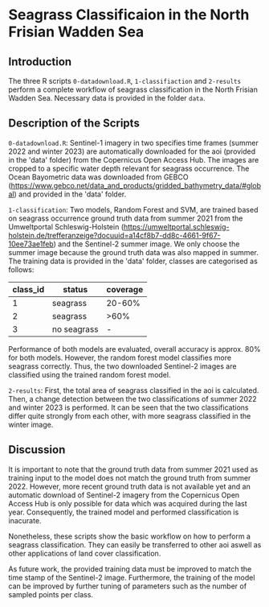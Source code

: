# Seagrass Classificaion in the North Frisian Wadden Sea

## Introduction
The three R scripts `0-datadownload.R`, `1-classifiaction` and `2-results` perform a complete workflow of seagrass classification in the North Frisian Wadden Sea. Necessary data is provided in the folder `data`.

## Description of the Scripts
`0-datadownload.R`: Sentinel-1 imagery in two specifies time frames (summer 2022 and winter 2023) are automatically downloaded for the aoi (provided in the 'data' folder) from the Copernicus Open Access Hub. The images are cropped to a specific water depth relevant for seagrass occurrence. The Ocean Bayometric data was downloaded from GEBCO (https://www.gebco.net/data_and_products/gridded_bathymetry_data/#global) and provided in the 'data' folder.

`1-classification`: Two models, Random Forest and SVM, are trained based on seagrass occurrence ground truth data from summer 2021 from the Umweltportal Schleswig-Holstein (https://umweltportal.schleswig-holstein.de/trefferanzeige?docuuid=a14cf8b7-dd8c-4661-9f67-10ee73ae1feb) and the Sentinel-2 summer image. We only choose the summer image because the ground truth data was also mapped in summer. The training data is provided in the 'data' folder, classes are categorised as follows:

|class_id|status|coverage|      
|----|-----|-------|      
|1|seagrass|20-60%|
|2|seagrass|>60%|
|3|no seagrass|-|

Performance of both models are evaluated, overall accuracy is approx. 80% for both models. However, the random forest model classifies more seagrass correctly. Thus, the two downloaded Sentinel-2 images are classified using the trained random forest model.

`2-results`: First, the total area of seagrass classified in the aoi is calculated. Then, a change detection between the two classifications of summer 2022 and winter 2023 is performed. It can be seen that the two classifications differ quite strongly from each other, with more seagrass classified in the winter image. 

## Discussion
It is important to note that the ground truth data from summer 2021 used as training input to the model does not match the ground truth from summer 2022. However, more recent ground truth data is not available yet and an automatic download of Sentinel-2 imagery from the Copernicus Open Access Hub is only possible for data which was acquired during the last year. Consequently, the trained model and performed classification is inacurate.

Nonetheless, these scripts show the basic workflow on how to perform a seagrass classification. They can easily be transferred to other aoi aswell as other applications of land cover classification.

As future work, the provided training data must be improved to match the time stamp of the Sentinel-2 image. Furthermore, the training of the model can be improved by further tuning of parameters such as the number of sampled points per class.
